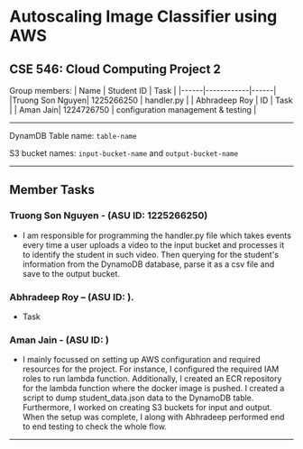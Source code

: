 # Autoscaling Image Classifier using AWS

## CSE 546: Cloud Computing Project 2

Group members:
| Name | Student ID | Task |
|------|------------|------|
|Truong Son Nguyen| 1225266250 | handler.py |
| Abhradeep Roy | ID | Task |
| Aman Jain| 1224726750 | configuration management & testing | 
 

<hr>

DynamDB Table name: `table-name`

S3 bucket names: `input-bucket-name` and `output-bucket-name`

<hr>

## Member Tasks
### Truong Son Nguyen - (ASU ID: 1225266250)
 - I am responsible for programming the handler.py file which takes events every time a user uploads a video to the input bucket and processes it to identify the student in such video. Then querying for the student's information from the DynamoDB database, parse it as a csv file and save to the output bucket.
 

### Abhradeep Roy – (ASU ID: ).
 - Task
### Aman Jain  -  (ASU ID:  )
 - I mainly focussed on setting up AWS configuration and required resources for the project. For instance, I configured the required IAM roles to run lambda function. Additionally, I created an ECR repository for the lambda function where the docker image is pushed. I created a script to dump student_data.json data to the DynamoDB table. Furthermore, I worked on creating S3 buckets for input and output. When the setup was complete, I along with Abhradeep performed end to end testing to check the whole flow. 

 
 <hr>
 






